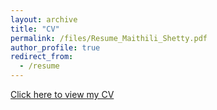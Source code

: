 ```yaml
---
layout: archive
title: "CV"
permalink: /files/Resume_Maithili_Shetty.pdf
author_profile: true
redirect_from:
  - /resume
---
```


[Click here to view my CV](https://github.com/Maithilishetty/maithilishetty.github.io/blob/master/files/Resume_Maithili_Shetty.pdf)
